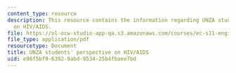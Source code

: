 ```yaml
---
content_type: resource
description: This resource contains the information regarding UNZA students' perspective
  on HIV/AIDS.
file: https://ol-ocw-studio-app-qa.s3.amazonaws.com/courses/ec-s11-engineering-capacity-in-community-based-healthcare-fall-2005/e96f5bf963929abd953425b4fbaee7bd_MITEC_S11F05_unza_intro.pdf
file_type: application/pdf
resourcetype: Document
title: UNZA students' perspective on HIV/AIDS
uid: e96f5bf9-6392-9abd-9534-25b4fbaee7bd
---
```

